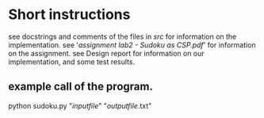 
# Short instructions
see docstrings and comments of the files in *src* for information on the implementation.
see '*assignment lab2 - Sudoku as CSP.pdf*' for information on the assignment.
see Design report for information on our implementation, and some test results. 

## example call of the program.
python sudoku.py "*inputfile*" "*outputfile*.txt"
